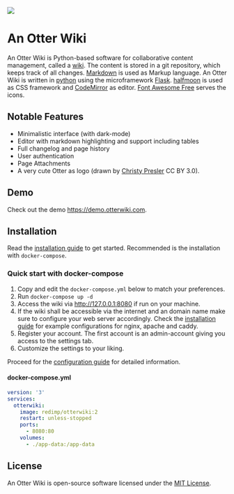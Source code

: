 ![](screenshot.png)

# An Otter Wiki

An Otter Wiki is Python-based software for collaborative content
management, called a [wiki](https://en.wikipedia.org/wiki/Wiki). The
content is stored in a git repository, which keeps track of all changes.
[Markdown](https://daringfireball.net/projects/markdown) is used as
Markup language. An Otter Wiki is written in [python](https://www.python.org/)
using the microframework [Flask](http://flask.pocoo.org/).
[halfmoon](https://www.gethalfmoon.com) is used as CSS framework
and [CodeMirror](https://codemirror.net/) as editor.
[Font Awesome Free](https://fontawesome.com/license/free) serves the icons.

## Notable Features

- Minimalistic interface (with dark-mode)
- Editor with markdown highlighting and support including tables
- Full changelog and page history
- User authentication
- Page Attachments
- A very cute Otter as logo (drawn by [Christy Presler](http://christypresler.com/) CC BY 3.0).

## Demo

Check out the demo <https://demo.otterwiki.com>.

## Installation

Read the [installation guide](https://otterwiki.com/Installation) to get
started. Recommended is the installation with `docker-compose`.

### Quick start with docker-compose

1. Copy and edit the `docker-compose.yml` below to match your preferences.
2. Run `docker-compose up -d`
3. Access the wiki via http://127.0.0.1:8080 if run on your machine.
4. If the wiki shall be accessible via the internet and an domain name make sure to configure your web server accordingly. Check the [installation guide](https://otterwiki.com/Installation#reverse-proxy) for example configurations for nginx, apache and caddy.
5. Register your account. The first account is an admin-account giving you access to the settings tab.
6. Customize the settings to your liking.

Proceed for the [configuration guide](https://otterwiki.com/Configuration) for
detailed information.

#### docker-compose.yml

```yaml
version: '3'
services:
  otterwiki:
    image: redimp/otterwiki:2
    restart: unless-stopped
    ports:
      - 8080:80
    volumes:
      - ./app-data:/app-data
```

## License

An Otter Wiki is open-source software licensed under the [MIT License](https://github.com/redimp/otterwiki/blob/main/LICENSE).

[modeline]: # ( vim: set fenc=utf-8 spell spl=en sts=4 et tw=72: )

